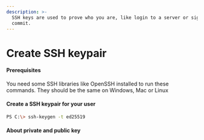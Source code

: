 ```yaml
---
description: >-
  SSH keys are used to prove who you are, like login to a server or sign a Git
  commit.
---
```


# Create SSH keypair

#### Prerequisites

You need some SSH libraries like OpenSSH installed to run these commands. They should be the same on Windows, Mac or Linux

#### Create a SSH keypair for your user

```bash
PS C:\> ssh-keygen -t ed25519
```

#### About private and public key
